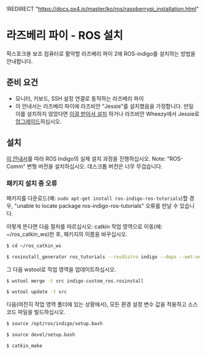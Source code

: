!REDIRECT "https://docs.px4.io/master/ko/ros/raspberrypi_installation.html"

# 라즈베리 파이 - ROS 설치

픽스호크용 보조 컴퓨터로 활약할 라즈베리 파이 2에 ROS-indigo를 설치하는 방법을 안내합니다.

## 준비 요건

* 모니터, 키보드, SSH 설정 연결로 동작하는 라즈베리 파이
* 이 안내서는 라즈베리 파이에 라즈비안 "Jessie"를 설치했음을 가정합니다. 만일 이를 설치하지 않았다면 [이걸 받아서 설치](https://www.raspberrypi.org/downloads/raspbian/) 하거나 라즈비안 Wheezy에서 Jessie로 [업그레이드](http://raspberrypi.stackexchange.com/questions/27858/upgrade-to-raspbian-jessie)하십시오.

## 설치

[이 안내서](http://wiki.ros.org/ROSberryPi/Installing%20ROS%20Indigo%20on%20Raspberry%20Pi)를 따라 ROS Indigo의 실제 설치 과정을 진행하십시오. Note: "ROS-Comm" 변형 버전을 설치하십시오. 데스크톱 버전은 너무 무겁습니다.

### 패키지 설치 중 오류

패키지를 다운로드(예: `sudo apt-get install ros-indigo-ros-tutorials`)할 경우, "unable to locate package ros-indigo-ros-tutorials" 오류를 만날 수 있습니다.

이렇게 뜬다면 다음 절차를 따르십시오: catkin 작업 영역으로 이동(예: ~/ros_catkin_ws)한 후, 패키지의 이름을 바꾸십시오.

```sh
$ cd ~/ros_catkin_ws

$ rosinstall_generator ros_tutorials --rosdistro indigo --deps --wet-only --exclude roslisp --tar > indigo-custom_ros.rosinstall
```

그 다음 wstool로 작업 영역을 업데이트하십시오.

```sh
$ wstool merge -t src indigo-custom_ros.rosinstall

$ wstool update -t src
```

다음(여전히 작업 영역 폴더에 있는 상황에서), 모든 환경 설정 변수 값을 적용하고 소스 코드 파일을 빌드하십시오.

```sh
$ source /opt/ros/indigo/setup.bash

$ source devel/setup.bash

$ catkin_make
```